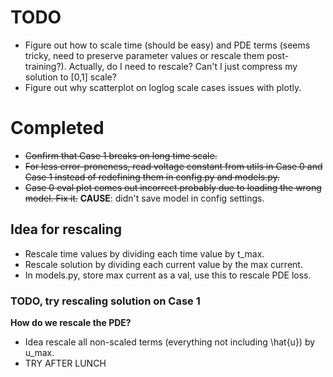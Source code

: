 # TODO
- Figure out how to scale time (should be easy) and PDE terms (seems tricky, need to preserve parameter values or rescale them post-training?). Actually, do I need to rescale? Can't I just compress my solution to [0,1] scale?
- Figure out why scatterplot on loglog scale cases issues with plotly.

# Completed
- ~~Confirm that Case 1 breaks on long time scale.~~
- ~~For less error-proneness, read voltage constant from utils in Case 0 and Case 1 instead of redefining them in config.py and models.py.~~
- ~~Case 0 eval plot comes out incorrect probably due to loading the wrong model. Fix it.~~ **CAUSE**: didn't save model in config settings.





## Idea for rescaling
- Rescale time values by dividing each time value by t_max.
- Rescale solution by dividing each current value by the max current.
- In models.py, store max current as a val, use this to rescale PDE loss.

### TODO, try rescaling solution on Case 1
**How do we rescale the PDE?**
 - Idea rescale all non-scaled terms (everything not including \hat{u}) by u_max.
 - TRY AFTER LUNCH